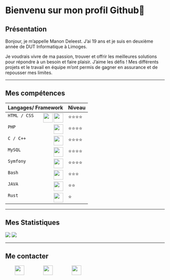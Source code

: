# Bienvenu sur mon profil Github👋

## Présentation 
Bonjour, je m’appelle Manon Deleest. J’ai 19 ans et je suis en deuxième année de DUT Informatique à Limoges.

Je voudrais vivre de ma passion, trouver et offrir les meilleures solutions pour répondre à un besoin et faire plaisir. J’aime les défis ! Mes différents projets et le travail en équipe m’ont permis de gagner en assurance et de repousser mes limites.
 

***
## Mes compétences
|Langages/ Framework                |Niveau                       |
|-----------------------------------|-----------------------------|
|`HTML / CSS`<img align="right" height="30px" src="https://zupimages.net/up/20/53/bpn2.png"><img align="right" height="30px" src="https://zupimages.net/up/20/53/5qz3.png">              	|⭐⭐⭐⭐          	       |
|`PHP` <img align="right" height="30px" src="https://zupimages.net/up/20/24/ldaw.png">         		|⭐⭐⭐⭐       		|
|`C / C++`  <img align="right" height="30px" src="https://zupimages.net/up/20/53/xsye.png">          		|⭐⭐⭐⭐            		|
|`MySQL` <img align="right" height="30px" src="https://zupimages.net/up/20/53/1tei.png">             		|⭐⭐⭐⭐            		|
|`Symfony` <img align="right" height="30px" src="https://cdn.jsdelivr.net/npm/simple-icons@3.13.0/icons/symfony.svg">              	|⭐⭐⭐⭐            		|
|`Bash` <img align="right" height="30px" src="https://zupimages.net/up/20/53/18d7.png">              		|⭐⭐⭐            		|
|`JAVA` <img align="right" height="30px" src="https://zupimages.net/up/20/53/9fcm.png">            		|⭐⭐            		|
|`Rust` <img align="right" height="30px" src="https://zupimages.net/up/20/53/tlwt.jpg">              		|⭐             		|
           
***
## Mes Statistiques 
<img src="https://github-readme-stats.vercel.app/api/top-langs/?username=manon-deleest&layout=compact"/>
<img src="https://github-readme-stats.vercel.app/api?username=manon-deleest&hide=contribs,prs" />


***
## Me contacter
  <div>
    <a href="https://www.linkedin.com/in/manon-deleest/"><img align="left" height="30px" src="https://zupimages.net/up/19/25/yqns.png" hspace="30"/</a>
    <a href="mailto:deleest.manon@gmail.com"><img align="left" height="30px" src="https://zupimages.net/up/20/53/yra1.png" hspace="30"/</a>
    <a href="MANON DELEEST.pdf"><img height="30px" src="https://zupimages.net/up/20/53/frqy.png" hspace="30"/</a>
  </div>


<!--
**manon-deleest/manon-deleest** is a ✨ _special_ ✨ repository because its `README.md` (this file) appears on your GitHub profile.

--!>
